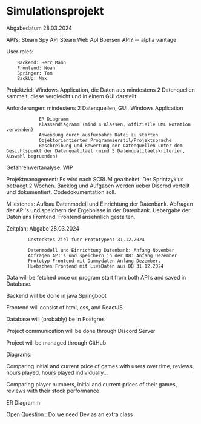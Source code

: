 ﻿# Simulationsprojekt

Abgabedatum 28.03.2024

API’s: 	Steam Spy API
		Steam Web ApI
		Boersen API?  -- alpha vantage


User roles: 

		Backend: Herr Mann
		Frontend: Noah
		Springer: Tom
  		BackUp: Max


Projektziel: Windows Application, die Daten aus mindestens 2 Datenquellen sammelt, diese vergleicht und in einem GUI darstellt.

Anforderungen: 	mindestens 2 Datenquellen,  GUI, Windows Application

				ER Diagramm
				Klassendiagramm (mind 4 Klassen, offizielle UML Notation verwenden)
				Anwendung durch ausfuebahre Datei zu starten
				Objektorientierter Programmierstil/Projektsprache
				Beschreibung und Bewertung der Datenquellen unter dem Gesichtspunkt der Datenqualitaet (mind 5 Datenqualitaetskriterien, Auswahl begruenden) 

Gefahrenwertanalyse:
					WIP

Projektmanagement:
					Es wird nach SCRUM gearbeitet. Der Sprintzyklus betraegt 2 Wochen. Backlog und Aufgaben werden ueber Discrod verteilt und dokumentiert.
					Codedokumentation soll.

Milestones: Aufbau Datenmodell und Einrichtung der Datenbank.
			Abfragen der API's und speichern der Ergebnisse in der Datenbank.
			Uebergabe der Daten ans Frontend.
			Frontend ansehnlich gestalten.

Zeitplan: 	Abgabe 28.03.2024

			Gestecktes Ziel fuer Prototypen: 31.12.2024

			Datenmodell und Einrichtung Datenbank: Anfang November
			Abfragen API's und speichern in der DB: Anfang Dezember
			Prototyp Frontend mit Dummydaten Anfang Dezember.
			Huebsches Frontend mit LiveDaten aus DB 31.12.2024			


Data will be fetched once on program start from both API’s and saved in Database. 

Backend will be done in java Springboot

Frontend will consist of html, css, and ReactJS

Database will (probably) be in Postgres

Project communication will be done through Discord Server

Project will be managed through GitHub

Diagrams: 

Comparing initial and current price of games with users over time, reviews, hours played, hours played individually…

Comparing player numbers, initial and current prices of their games, reviews with their stock performance

ER Diagramm

Open Question :
     Do we need Dev as an extra class
